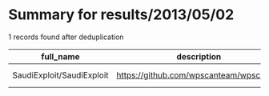 
# Summary for results/2013/05/02
    
1 records found after deduplication

| full_name | description | html_url | matched_list | matched_count | pushed_at | size | stargazers_count | language | forks_count | vul_ids |
|---------------------------|------------------------------------------|----------------------------------------------|----------------|-----------------|---------------------------|--------|--------------------|------------|---------------|-----------|
| SaudiExploit/SaudiExploit | https://github.com/wpscanteam/wpscan.git | https://github.com/SaudiExploit/SaudiExploit | ['exploit'] | 1 | 2013-05-02 18:24:21+00:00 | 56 | 0 | nan | 0 | [] |
